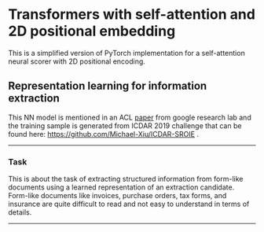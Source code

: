 # Transformers with self-attention and 2D positional embedding

This is a simplified version of PyTorch implementation for a self-attention neural scorer with 2D positional encoding.

## Representation learning for information extraction

This NN model is mentioned in an ACL [paper](https://aclanthology.org/2020.acl-main.580.pdf) from google research lab and the training sample is generated from ICDAR 2019 challenge that can be found here: https://github.com/Michael-Xiu/ICDAR-SROIE .

--------

### Task

This is about the task of extracting structured information from form-like documents using a learned representation of an extraction candidate. Form-like documents like invoices, purchase orders, tax forms, and insurance are quite difficult to read and not easy to understand in terms of details. 

--------
